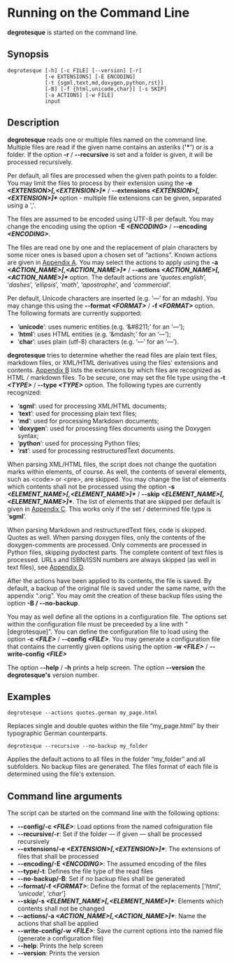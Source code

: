 # Running on the Command Line

__degrotesque__ is started on the command line.


## Synopsis

```shell
degrotesque [-h] [-c FILE] [--version] [-r] 
            [-e EXTENSIONS] [-E ENCODING]
            [-t {sgml,text,md,doxygen,python,rst}] 
			[-B] [-f {html,unicode,char}] [-s SKIP] 
			[-a ACTIONS] [-w FILE]
            input
```

## Description

__degrotesque__ reads one or multiple files named on the command line. Multiple files are read if the given name contains an asteriks (__'\*'__) or is a folder. If the option __-r__ / __--recursive__ is set and a folder is given, it will be processed recursively.

Per default, all files are processed when the given path  points to a folder. You may limit the files to process by their extension using the __-e _&lt;EXTENSION&gt;[,&lt;EXTENSION&gt;]\*___ / __--extensions _&lt;EXTENSION&gt;[,&lt;EXTENSION&gt;]*___ option - multiple file extensions can be given, separated using a ','.

The files are assumed to be encoded using UTF-8 per default. You may change the encoding using the option __-E _&lt;ENCODING&gt;___ / __--encoding _&lt;ENCODING&gt;___.

The files are read one by one and the replacement of plain characters by some nicer ones is based upon a chosen set of &ldquo;actions&rdquo;. Known actions are given in [Appendix A](appendixA.md). You may select the actions to apply using the __-a _&lt;ACTION_NAME&gt;[,&lt;ACTION_NAME&gt;]*___ / __--actions _&lt;ACTION_NAME&gt;[,&lt;ACTION_NAME&gt;]\*___ option. The default actions are &#8216;_quotes.english_&#8217;, &#8216;_dashes_&#8217;, &#8216;_ellipsis_&#8217;, &#8216;_math_&#8217;, &#8216;_apostrophe_&#8217;, and &#8216;_commercial_&#8217;.

Per default, Unicode characters are inserted (e.g. &#8216;—&#8217; for an mdash). You may change this using the __--format _&lt;FORMAT&gt;___ / __-f _&lt;FORMAT&gt;___ option. The following formats are currently supported:

* &#8216;__unicode__&#8217;: uses numeric entities (e.g. &#8216;&amp;#8211;&#8217; for an &#8216;&mdash;&#8217;);
* &#8216;__html__&#8217;: uses HTML entities (e.g. &#8216;&amp;mdash;&#8217; for an &#8216;&mdash;&#8217;);
* &#8216;__char__&#8217;: uses plain (utf-8) characters (e.g. &#8216;—&#8217; for an &#8216;&mdash;&#8217;).


**degrotesque** tries to determine whether the read files are plain text files, markdown files, or XML/HTML derivatives using the files&apos; extensions and contents. [Appendix B](appendixB.md) lists the extensions by which files are recognized as HTML / markdown files. To be secure, one may set the file type using the __-t _&lt;TYPE&gt;___ / __--type _&lt;TYPE&gt;___ option. The following types are currently recognized:

* &#8216;__sgml__&#8217;: used for processing XML/HTML documents;
* &#8216;__text__&#8217;: used for processing plain text files;
* &#8216;__md__&#8217;: used for processing Markdown documents;
* &#8216;__doxygen__&#8217;: used for processing files documents using the Doxygen syntax;
* &#8216;__python__&#8217;: used for processing Python files;
* &#8216;__rst__&#8217;: used for processing restructuredText documents.

When parsing XML/HTML files, the script does not change the quotation marks within elements, of course. As well, the contents of several elements, such as &lt;code&gt; or &lt;pre&gt;, are skipped. You may change the list of elements which contents shall not be processed using the option __-s _&lt;ELEMENT_NAME&gt;[,&lt;ELEMENT_NAME&gt;]*___ / __--skip _&lt;ELEMENT_NAME&gt;[,&lt;ELEMENT_NAME&gt;]\*___. The list of elements that are skipped per default is given in [Appendix C](appendixC.md). This works only if the set / determined file type is &#8216;__sgml__&#8217;.

When parsing Markdown and restructuredText files, code is skipped. Quotes as well. When parsing doxygen files, only the contents of the doxygen-comments are processed. Only comments are processed in Python files, skipping pydoctest parts. The complete content of text files is processed. URLs and ISBN/ISSN numbers are always skipped (as well in text files), see [Appendix D](appendixD.md).

After the actions have been applied to its contents, the file is saved. By default, a backup of the original file is saved under the same name, with the appendix &ldquo;.orig&rdquo;. You may omit the creation of these backup files using the option __-B / --no-backup__.

You may as well define all the options in a configuration file. The options set within the configuration file must be preceeded by a line with "[degrotesque]". You can define the configuration file to load using the option __-c _&lt;FILE&gt;___ / __--config _&lt;FILE&gt;___. You may generate a configuration file that contains the currently given options using the option __-w _&lt;FILE&gt;___ / __--write-config _&lt;FILE&gt;___

The option __--help__ / __-h__ prints a help screen. The option __--version__ the __degrotesque&apos;s__ version number.

## Examples

```console
degrotesque --actions quotes.german my_page.html
```

Replaces single and double quotes within the file &ldquo;my_page.html&rdquo; by their typographic German counterparts.

```console
degrotesque --recursive --no-backup my_folder
```

Applies the default actions to all files in the folder &ldquo;my_folder&rdquo; and all subfolders. No backup files are generated. The files format of each file is determined using the file&apos;s extension.


## Command line arguments

The script can be started on the command line with the following options:

* __--config/-c _&lt;FILE&gt;___: Load options from the named cofniguration file
* __--recursive/-r__: Set if the folder &mdash; if given &mdash; shall be processed recursively
* __--extensions/-e _&lt;EXTENSION&gt;[,&lt;EXTENSION&gt;]*___: The extensions of files that shall be processed
* __--encoding/-E _&lt;ENCODING&gt;___: The assumed encoding of the files
* __--type/-t__: Defines the file type of the read files
* __--no-backup/-B__: Set if no backup files shall be generated
* __--format/-f _&lt;FORMAT&gt;___: Define the format of the replacements [&#8216;_html_&#8217;, &#8216;_unicode_&#8217;, &#8216;_char_&#8217;]
* __--skip/-s _&lt;ELEMENT_NAME&gt;[,&lt;ELEMENT_NAME&gt;]*___: Elements which contents shall not be changed
* __--actions/-a _&lt;ACTION_NAME&gt;[,&lt;ACTION_NAME&gt;]*___: Name the actions that shall be applied
* __--write-config/-w _&lt;FILE&gt;___: Save the current options into the named file (generate a configuration file)
* __--help__: Prints the help screen
* __--version__: Prints the version


